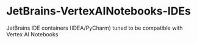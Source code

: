 # JetBrains-VertexAINotebooks-IDEs
JetBrains IDE containers (IDEA/PyCharm) tuned to be compatible with Vertex AI Notebooks
